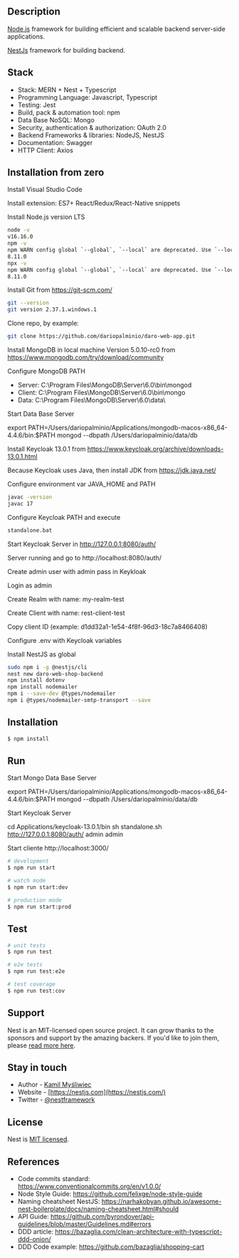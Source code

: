 
## Description

  <p><a href="http://nodejs.org" target="_blank">Node.js</a> framework for building efficient and scalable backend server-side applications.</p>
  <p><a href="https://nestjs.com/" target="_blank">NestJs</a> framework for building backend.</p>

## Stack

- Stack: MERN + Nest + Typescript
- Programming Language: Javascript, Typescript
- Testing: Jest
- Build, pack & automation tool: npm
- Data Base NoSQL: Mongo
- Security, authentication & authorization: OAuth 2.0
- Backend Frameworks & libraries: NodeJS, NestJS
- Documentation: Swagger
- HTTP Client: Axios

## Installation from zero

Install Visual Studio Code

Install extension: ES7+ React/Redux/React-Native snippets

Install Node.js version LTS 

```bash
node -v
v16.16.0
npm -v
npm WARN config global `--global`, `--local` are deprecated. Use `--location=global` instead.
8.11.0
npx -v
npm WARN config global `--global`, `--local` are deprecated. Use `--location=global` instead.
8.11.0
```

Install Git from https://git-scm.com/
```bash
git --version
git version 2.37.1.windows.1
```
Clone repo, by example:

```bash
git clone https://github.com/dariopalminio/daro-web-app.git
```

Install MongoDB in local machine Version 5.0.10-rc0 from https://www.mongodb.com/try/download/community

Configure MongoDB PATH

- Server: C:\Program Files\MongoDB\Server\6.0\bin\mongod
- Client: C:\Program Files\MongoDB\Server\6.0\bin\mongo
- Data: C:\Program Files\MongoDB\Server\6.0\data\

Start Data Base Server 

export PATH=/Users/dariopalminio/Applications/mongodb-macos-x86_64-4.4.6/bin:$PATH
mongod --dbpath /Users/dariopalminio/data/db

Install Keycloak 13.0.1 from https://www.keycloak.org/archive/downloads-13.0.1.html

Because Keycloak uses Java, then install JDK from https://jdk.java.net/

Configure environment var JAVA_HOME and PATH
```bash
javac -version
javac 17
```

Configure Keycloak PATH and execute 
```bash
standalone.bat
```

Start Keycloak Server in http://127.0.0.1:8080/auth/ 

Server running and go to http://localhost:8080/auth/ 

Create admin user with admin pass in Keykloak

Login as admin

Create Realm  with name: my-realm-test

Create Client with name:	rest-client-test

Copy client ID (example: d1dd32a1-1e54-4f8f-96d3-18c7a8466408)

Configure .env with Keycloak variables

Install NestJS as global

```bash
sudo npm i -g @nestjs/cli
nest new daro-web-shop-backend
npm install dotenv
npm install nodemailer
npm i --save-dev @types/nodemailer
npm i @types/nodemailer-smtp-transport --save
```

## Installation

```bash
$ npm install
```

## Run

Start Mongo Data Base Server 

export PATH=/Users/dariopalminio/Applications/mongodb-macos-x86_64-4.4.6/bin:$PATH
mongod --dbpath /Users/dariopalminio/data/db

Start Keycloak Server 

cd Applications/keycloak-13.0.1/bin
sh standalone.sh
http://127.0.0.1:8080/auth/
admin admin

Start cliente http://localhost:3000/



```bash
# development
$ npm run start

# watch mode
$ npm run start:dev

# production mode
$ npm run start:prod
```

## Test

```bash
# unit tests
$ npm run test

# e2e tests
$ npm run test:e2e

# test coverage
$ npm run test:cov
```

## Support

Nest is an MIT-licensed open source project. It can grow thanks to the sponsors and support by the amazing backers. If you'd like to join them, please [read more here](https://docs.nestjs.com/support).

## Stay in touch

- Author - [Kamil Myśliwiec](https://kamilmysliwiec.com)
- Website - [https://nestjs.com](https://nestjs.com/)
- Twitter - [@nestframework](https://twitter.com/nestframework)

## License

Nest is [MIT licensed](LICENSE).

## References

- Code commits standard: https://www.conventionalcommits.org/en/v1.0.0/
- Node Style Guide: https://github.com/felixge/node-style-guide
- Naming cheatsheet NestJS: https://narhakobyan.github.io/awesome-nest-boilerplate/docs/naming-cheatsheet.html#should
- API Guide: https://github.com/byrondover/api-guidelines/blob/master/Guidelines.md#errors
- DDD article: https://bazaglia.com/clean-architecture-with-typescript-ddd-onion/
- DDD Code example: https://github.com/bazaglia/shopping-cart

